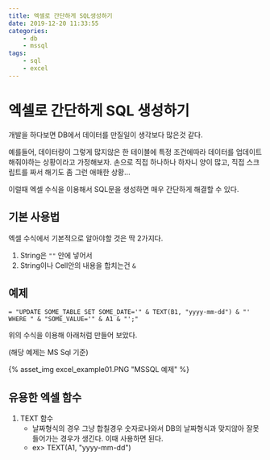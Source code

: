```yaml
---
title: 엑셀로 간단하게 SQL생성하기
date: 2019-12-20 11:33:55
categories:
    - db
    - mssql
tags: 
    - sql
    - excel
---
```

# 엑셀로 간단하게 SQL 생성하기

개발을 하다보면 DB에서 데이터를 만질일이 생각보다 많은것 같다.

예를들어, 데이터량이 그렇게 많지않은 한 테이블에 특정 조건에따라 데이터를 업데이트 해줘야하는 상황이라고 가정해보자. 손으로 직접 하나하나 하자니 양이 많고, 직접 스크립트를 짜서 해기도 좀 그런 애매한 상황...

이럴때 엑셀 수식을 이용해서 SQL문을 생성하면 매우 간단하게 해결할 수 있다.

## 기본 사용법

엑셀 수식에서 기본적으로 알아야할 것은 딱 2가지다.

1. String은 `""` 안에 넣어서
2. String이나 Cell안의 내용을 합치는건 `&`

## 예제

```
= "UPDATE SOME_TABLE SET SOME_DATE='" & TEXT(B1, "yyyy-mm-dd") & "' WHERE " & "SOME_VALUE='" & A1 & "';"
```

위의 수식을 이용해 아래처럼 만들어 보았다.

(해당 예제는 MS Sql 기준)

{% asset_img excel_example01.PNG "MSSQL 예제" %}

## 유용한 엑셀 함수

1. TEXT 함수
    - 날짜형식의 경우 그냥 합칠경우 숫자로나와서 DB의 날짜형식과 맞지않아 잘못들어가는 경우가 생긴다. 이때 사용하면 된다.
    - ex> TEXT(A1, "yyyy-mm-dd")